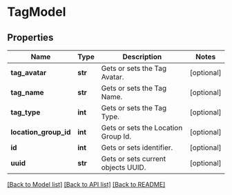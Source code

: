 # TagModel

## Properties
Name | Type | Description | Notes
------------ | ------------- | ------------- | -------------
**tag_avatar** | **str** | Gets or sets the Tag Avatar. | [optional] 
**tag_name** | **str** | Gets or sets the Tag Name. | [optional] 
**tag_type** | **int** | Gets or sets the Tag Type. | [optional] 
**location_group_id** | **int** | Gets or sets the Location Group Id. | [optional] 
**id** | **int** | Gets or sets identifier. | [optional] 
**uuid** | **str** | Gets or sets current objects UUID. | [optional] 

[[Back to Model list]](../README.md#documentation-for-models) [[Back to API list]](../README.md#documentation-for-api-endpoints) [[Back to README]](../README.md)


